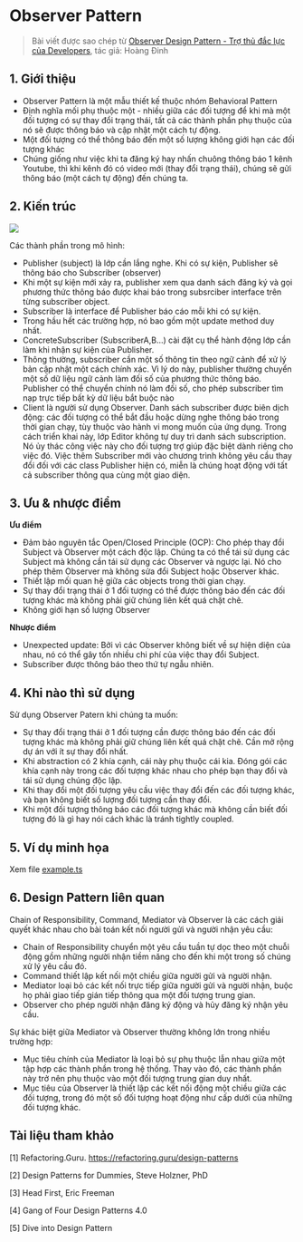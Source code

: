 # Observer Pattern

> Bài viết được sao chép từ [Observer Design Pattern - Trợ thủ đắc lực của Developers](https://viblo.asia/p/observer-design-pattern-tro-thu-dac-luc-cua-developers-gAm5y7WAZdb), tác giả: Hoàng Đinh

## 1. Giới thiệu

- Observer Pattern là một mẫu thiết kế thuộc nhóm Behavioral Pattern
- Định nghĩa mối phụ thuộc một - nhiều giữa các đối tượng để khi mà một đối tượng có sự thay đổi trạng thái, tất cả các thành phần phụ thuộc của nó sẽ được thông báo và cập nhật một cách tự động.
- Một đối tượng có thể thông báo đến một số lượng không giới hạn các đối tượng khác
- Chúng giống như việc khi ta đăng ký hay nhấn chuông thông báo 1 kênh Youtube, thì khi kênh đó có video mới (thay đổi trạng thái), chúng sẽ gửi thông báo (một cách tự động) đến chúng ta.

## 2. Kiến trúc

![](https://images.viblo.asia/668f05e6-a74e-4919-96b2-2e92f6a316a5.png)

Các thành phần trong mô hình:

- Publisher (subject) là lớp cần lắng nghe. Khi có sự kiện, Publisher sẽ thông báo cho Subscriber (observer)
- Khi một sự kiện mới xảy ra, publisher xem qua danh sách đăng ký và gọi phương thức thông báo được khai báo trong subsrciber interface trên từng subscriber object.
- Subscriber là interface để Publisher báo cáo mỗi khi có sự kiện.
- Trong hầu hết các trường hợp, nó bao gồm một update method duy nhất.
- ConcreteSubscriber (SubscriberA,B...) cài đặt cụ thể hành động lớp cần làm khi nhận sự kiện của Publisher.
- Thông thường, subscriber cần một số thông tin theo ngữ cảnh để xử lý bản cập nhật một cách chính xác. Vì lý do này, publisher thường chuyển một số dữ liệu ngữ cảnh làm đối số của phương thức thông báo. Publisher có thể chuyển chính nó làm đối số, cho phép subscriber tìm nạp trực tiếp bất kỳ dữ liệu bắt buộc nào
- Client là người sử dụng Observer. Danh sách subscriber được biên dịch động: các đối tượng có thể bắt đầu hoặc dừng nghe thông báo trong thời gian chạy, tùy thuộc vào hành vi mong muốn của ứng dụng. Trong cách triển khai này, lớp Editor không tự duy trì danh sách subscription. Nó ủy thác công việc này cho đối tượng trợ giúp đặc biệt dành riêng cho việc đó. Việc thêm Subscriber mới vào chương trình không yêu cầu thay đổi đối với các class Publisher hiện có, miễn là chúng hoạt động với tất cả subscriber thông qua cùng một giao diện.

## 3. Ưu & nhược điểm

**Ưu điểm**

- Đảm bảo nguyên tắc Open/Closed Principle (OCP): Cho phép thay đổi Subject và Observer một cách độc lập. Chúng ta có thể tái sử dụng các Subject mà không cần tái sử dụng các Observer và ngược lại. Nó cho phép thêm Observer mà không sửa đổi Subject hoặc Observer khác.
- Thiết lập mối quan hệ giữa các objects trong thời gian chạy.
- Sự thay đổi trạng thái ở 1 đối tượng có thể được thông báo đến các đối tượng khác mà không phải giữ chúng liên kết quá chặt chẽ.
- Không giới hạn số lượng Observer

**Nhược điểm**

- Unexpected update: Bởi vì các Observer không biết về sự hiện diện của nhau, nó có thể gây tốn nhiều chi phí của việc thay đổi Subject.
- Subscriber được thông báo theo thứ tự ngẫu nhiên.

## 4. Khi nào thì sử dụng

Sử dụng Observer Patern khi chúng ta muốn:

- Sự thay đổi trạng thái ở 1 đối tượng cần được thông báo đến các đối tượng khác mà không phải giữ chúng liên kết quá chặt chẽ.
  Cần mở rộng dự án với ít sự thay đổi nhất.
- Khi abstraction có 2 khía cạnh, cái này phụ thuộc cái kia. Đóng gói các khía cạnh này trong các đối tượng khác nhau cho phép bạn thay đổi và tái sử dụng chúng độc lập.
- Khi thay đổi một đối tượng yêu cầu việc thay đổi đến các đối tượng khác, và bạn không biết số lượng đối tượng cần thay đổi.
- Khi một đối tượng thông báo các đối tượng khác mà không cần biết đối tượng đó là gì hay nói cách khác là tránh tightly coupled.

## 5. Ví dụ minh họa

Xem file [example.ts](./example.ts)

## 6. Design Pattern liên quan

Chain of Responsibility, Command, Mediator và Observer là các cách giải quyết khác nhau cho bài toán kết nối người gửi và người nhận yêu cầu:

- Chain of Responsibility chuyển một yêu cầu tuần tự dọc theo một chuỗi động gồm những người nhận tiềm năng cho đến khi một trong số chúng xử lý yêu cầu đó.
- Command thiết lập kết nối một chiều giữa người gửi và người nhận.
- Mediator loại bỏ các kết nối trực tiếp giữa người gửi và người nhận, buộc họ phải giao tiếp gián tiếp thông qua một đối tượng trung gian.
- Observer cho phép người nhận đăng ký động và hủy đăng ký nhận yêu cầu.

Sự khác biệt giữa Mediator và Observer thường không lớn trong nhiều trường hợp:

- Mục tiêu chính của Mediator là loại bỏ sự phụ thuộc lẫn nhau giữa một tập hợp các thành phần trong hệ thống. Thay vào đó, các thành phần này trở nên phụ thuộc vào một đối tượng trung gian duy nhất.
- Mục tiêu của Observer là thiết lập các kết nối động một chiều giữa các đối tượng, trong đó một số đối tượng hoạt động như cấp dưới của những đối tượng khác.

## Tài liệu tham khảo

[1] Refactoring.Guru. https://refactoring.guru/design-patterns

[2] Design Patterns for Dummies, Steve Holzner, PhD

[3] Head First, Eric Freeman

[4] Gang of Four Design Patterns 4.0

[5] Dive into Design Pattern
